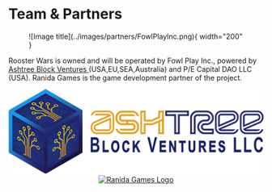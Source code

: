 # **Team & Partners**

<!-- MetaDhana Studio -->
<figure markdown>
  ![Image title](../images/partners/FowlPlayInc.png){ width="200" }
</figure>

Rooster Wars is owned and will be operated by Fowl Play Inc., powered by
<a href="https://www.ashtreebv.com"> Ashtree Block Ventures
</a> (USA,EU,SEA,Australia) and P/E Capital DAO LLC (USA). Ranida Games is the game development partner of the project.

<!-- Ashtree BV -->
<center>
<a href="https://www.ashtreebv.com/" target="_blank">
<img src="docs/images/partners/ABVLLClogo.png" alt="Ashtree Block Ventures LLC Logo" class="partner-logos">
</center>

<!-- Ranida Games -->
<center>
<a href="https://www.ranidagames.com/" target="_blank">
<img src="../images/partners/RanidaGames.png" alt="Ranida Games Logo" class="partner-logos">
</a>
</center>
